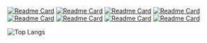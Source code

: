[![Readme Card](https://github-readme-stats.vercel.app/api/pin/?username=thennen&repo=py-ivtools&theme=transparent&description_lines_count=3)](https://github.com/thennen/py-ivtools)
[![Readme Card](https://github-readme-stats.vercel.app/api/pin/?username=thennen&repo=Synaptogen&theme=transparent&description_lines_count=3)](https://github.com/thennen/Synaptogen)
[![Readme Card](https://github-readme-stats.vercel.app/api/pin/?username=thennen&repo=counting-molecules&theme=transparent&description_lines_count=3)](https://github.com/thennen/counting-molecules)
[![Readme Card](https://github-readme-stats.vercel.app/api/pin/?username=thennen&repo=pyltspice&theme=transparent&description_lines_count=3)](https://github.com/thennen/pyltspice)
[![Readme Card](https://github-readme-stats.vercel.app/api/pin/?username=thennen&repo=ultraergo&theme=transparent&description_lines_count=3)](https://github.com/thennen/ultraergo)
[![Readme Card](https://github-readme-stats.vercel.app/api/pin/?username=thennen&repo=clipfig&theme=transparent&description_lines_count=3)](https://github.com/thennen/clipfig)
[![Readme Card](https://github-readme-stats.vercel.app/api/pin/?username=thennen&repo=area_determination&theme=transparent&description_lines_count=3)](https://github.com/thennen/area_determination)
[![Readme Card](https://github-readme-stats.vercel.app/api/pin/?username=thennen&repo=ddm_auto_brightness&theme=transparent&description_lines_count=3)](https://github.com/thennen/ddm_autobrightness)

![Top Langs](https://github-readme-stats.vercel.app/api/top-langs/?username=thennen&layout=compact&theme=transparent)
